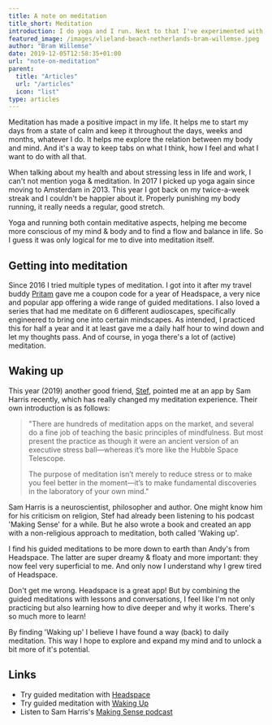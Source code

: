 ```yaml
---
title: A note on meditation
title_short: Meditation
introduction: I do yoga and I run. Next to that I've experimented with multiple methods of meditation. Since discovering Sam Harris's 'Waking Up' guided meditations, I belief I have found an entrance to exploring and expanding my mind.
featured_image: /images/vlieland-beach-netherlands-bram-willemse.jpeg
author: "Bram Willemse"
date: 2019-12-05T12:58:35+01:00
url: "note-on-meditation"
parent:
  title: "Articles"
  url: "/articles"
  icon: "list"
type: articles
---
```


Meditation has made a positive impact in my life. It helps me to start my days from a state of calm and keep it throughout the days, weeks and months, whatever I do. It helps me explore the relation between my body and mind. And it's a way to keep tabs on what I think, how I feel and what I want to do with all that.

When talking about my health and about stressing less in life and work, I can't not mention yoga &amp; meditation. In 2017 I picked up yoga again since moving to Amsterdam in 2013. This year I got back on my twice-a-week streak and I couldn't be happier about it. Properly punishing my body running, it really needs a regular, good stretch.

Yoga and running both contain meditative aspects, helping me become more conscious of my mind &amp; body and to find a flow and balance in life. So I guess it was only logical for me to dive into meditation itself.

## Getting into meditation
Since 2016 I tried multiple types of meditation. I got into it after my travel buddy [Pritam](https://pritamsukumar.com/) gave me a coupon code for a year of Headspace, a very nice and popular app offering a wide range of guided meditations.
I also loved a series that had me meditate on 6 different audioscapes, specifically engineered to bring one into certain mindscapes. As intended, I practiced this for half a year and it at least gave me a daily half hour to wind down and let my thoughts pass. And of course, in yoga there's a lot of (active) meditation.

## Waking up
This year (2019) another good friend, [Stef](https://stef.co), pointed me at an app by Sam Harris recently, which has really changed my meditation experience. Their own introduction is as follows:

> "There are hundreds of meditation apps on the market, and several do a fine job of teaching the basic principles of mindfulness. But most present the practice as though it were an ancient version of an executive stress ball—whereas it’s more like the Hubble Space Telescope.
>
> The purpose of meditation isn’t merely to reduce stress or to make you feel better in the moment—it’s to make fundamental discoveries in the laboratory of your own mind."

Sam Harris is a neuroscientist, philosopher and author. One might know him for his criticism on religion, Stef had already been listening to his podcast 'Making Sense' for a while. But he also wrote a book and created an app with a non-religious approach to meditation, both called 'Waking up'.

I find his guided meditations to be more down to earth than Andy's from Headspace. The latter are super dreamy &amp; floaty and more important: they now feel very superficial to me. And only now I understand why I grew tired of Headspace.

Don't get me wrong. Headspace is a great app! But by combining the guided meditations with lessons and conversations, I feel like I'm not only practicing but also learning how to dive deeper and why it works. There's so much more to learn!

By finding 'Waking up' I believe I have found a way (back) to daily meditation. This way I hope to explore and expand my mind and to unlock a bit more of it's potential.

## Links
- Try guided meditation with [Headspace](https://www.headspace.com/)
- Try guided meditation with [Waking Up](https://www.headspace.com/)
- Listen to Sam Harris's [Making Sense podcast](https://samharris.org/podcast)
